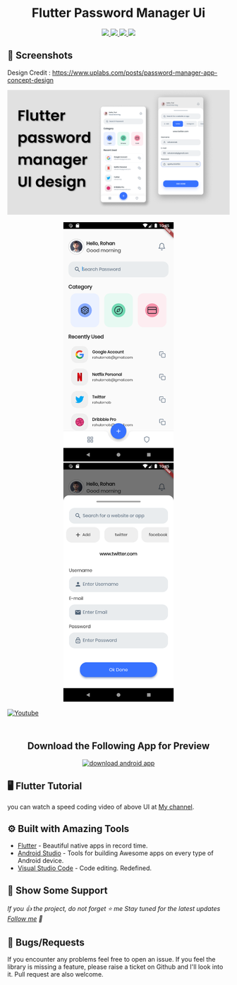 <h1 align="center"> Flutter Password Manager Ui </h1>

<!-- <p align="center">
<img src="https://raw.githubusercontent.com/sagarshende23/flutter_zomato_ui/master/zomato%20logo.png" >
  </p> -->

</h1>
<p align="center">
   <a href="https://github.com/RohanArora13">
    <img src="https://img.shields.io/badge/Github-Rohan Arora-black.svg?style=for-the-badge">
  </a>
  <a href="https://github.com/RohanArora13/flutter-password-manager-ui/stargazers">
    <img src="https://img.shields.io/github/stars/RohanArora13/flutter-password-manager-ui.svg?style=for-the-badge">
  </a>
  <a href="https://play.google.com/">
    <img src="https://img.shields.io/badge/Google-PlayStore-green.svg?style=for-the-badge">
  </a>
   <a href="https://www.youtube.com/watch?v=TlOu8205eaU">
    <img src="https://img.shields.io/badge/YouTube-Rohan Arora-red.svg?style=for-the-badge">
  </a>
 
</p>


## 📱 Screenshots #

Design Credit : https://www.uplabs.com/posts/password-manager-app-concept-design

</a>
   <a href="https://www.youtube.com/watch?v=TlOu8205eaU">
<img src="https://raw.githubusercontent.com/RohanArora13/flutter-password-manager-ui/master/thumbnail.png" >
</a>

<p align="center">
  <img src="https://raw.githubusercontent.com/RohanArora13/flutter-password-manager-ui/master/Screenshot_1.png" width="250" hspace="8">
  <img src="https://raw.githubusercontent.com/RohanArora13/flutter-password-manager-ui/master/Screenshot_2.png" width="250" hspace="8">
  
</p>

[![Youtube](https://raw.githubusercontent.com/sagarshende23/shared_preference_flutter/master/Subscribe.png)](https://www.youtube.com/@RohanArora13?sub_confirmation=1)


<h2 align="center">
    <br>
  Download the Following App for Preview 
  <br>
</h2>
<p align="center">
<a href="https://api.codemagic.io/artifacts/639da869-0eaa-453b-a013-304269374f4f/3a35b54e-bfcf-4ad2-9696-b3a93c7fef57/app-release.apk" title="Image from PNG Image"><img src="https://i.imgur.com/srMcFcx.png" height="100"width="300" alt="download android app"></a>
</p>

## 🖥 Flutter Tutorial
you can watch a speed coding video of above UI at [My channel](https://www.youtube.com/watch?v=TlOu8205eaU). 


## ⚙️ Built with Amazing Tools
* [Flutter](https://flutter.dev/) - Beautiful native apps in record time.
* [Android Studio](https://developer.android.com/studio/index.html/) - Tools for building Awesome apps on every type of Android device.
* [Visual Studio Code](https://code.visualstudio.com/) - Code editing. Redefined.


## 🤝 Show Some Support #
###### If you 👍 the project, do not forget ⭐️ me Stay tuned for the latest updates [Follow me](https://github.com/sagarshende23) 🤙


## 🐛 Bugs/Requests #
If you encounter any problems feel free to open an issue. If you feel the library is missing a feature, please raise a ticket on Github and I'll look into it. Pull request are also welcome.

